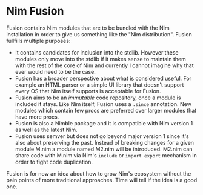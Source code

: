 # Nim Fusion

Fusion contains Nim modules that are to be bundled with the Nim installation in order to give us something like the "Nim distribution". 
Fusion fullfills multiple purposes: 

* It contains candidates for inclusion into the stdlib. However these modules only move into the stdlib if it 
  makes sense to maintain them with the rest of the core of Nim 
  and currently I cannot imagine why that ever would need to be the case.
* Fusion has a broader perspective about what is considered useful. For example an HTML parser or a simple UI 
  library that doesn't support every OS that Nim itself supports is acceptable for Fusion.
* Fusion aims to be an *immutable* code repository, once a module is included it stays. Like Nim itself, 
  Fusion uses a `.since` annotation. New modules which contain few procs are preferred over larger modules that have 
  more procs.
* Fusion is also a Nimble package and it is compatible with Nim version 1 as well as the latest Nim. 
* Fusion uses semver but does not go beyond major version 1 since it's also about preserving the past. Instead of breaking changes
  for a given module M.nim a module named M2.nim will be introduced. M2.nim can share code with M.nim via Nim's `include` or
  `import export` mechanism in order to fight code duplication.

Fusion is for now an idea about how to grow Nim's ecosystem without the pain points of more traditional approaches. 
Time will tell if the idea is a good one.
